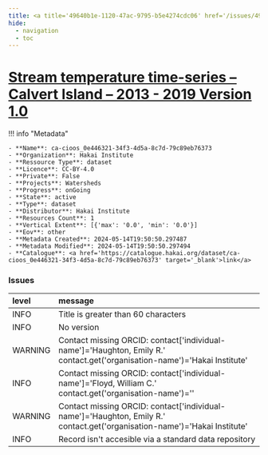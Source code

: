 ```yaml
---
title: <a title='49640b1e-1120-47ac-9795-b5e4274cdc06' href='/issues/49640b1e-1120-47ac-9795-b5e4274cdc06/' target='_blank'>Stream temperature time-series – Calvert Island – 2013 - 2019 Version 1.0</a>
hide:
  - navigation
  - toc
---
```


# <a title='49640b1e-1120-47ac-9795-b5e4274cdc06' href='/issues/49640b1e-1120-47ac-9795-b5e4274cdc06/' target='_blank'>Stream temperature time-series – Calvert Island – 2013 - 2019 Version 1.0</a>

<div id='map'></div>

!!! info "Metadata"
    
    - **Name**: ca-cioos_0e446321-34f3-4d5a-8c7d-79c89eb76373 
    - **Organization**: Hakai Institute 
    - **Ressource Type**: dataset 
    - **Licence**: CC-BY-4.0 
    - **Private**: False 
    - **Projects**: Watersheds 
    - **Progress**: onGoing 
    - **State**: active 
    - **Type**: dataset 
    - **Distributor**: Hakai Institute 
    - **Resources Count**: 1 
    - **Vertical Extent**: [{'max': '0.0', 'min': '0.0'}] 
    - **Eov**: other 
    - **Metadata Created**: 2024-05-14T19:50:50.297487 
    - **Metadata Modified**: 2024-05-14T19:50:50.297494 
    - **Catalogue**: <a href='https://catalogue.hakai.org/dataset/ca-cioos_0e446321-34f3-4d5a-8c7d-79c89eb76373' target='_blank'>link</a> 

### Issues

| level   | message                                                                                                                   |
|:--------|:--------------------------------------------------------------------------------------------------------------------------|
| INFO    | Title is greater than 60 characters                                                                                       |
| INFO    | No version                                                                                                                |
| WARNING | Contact missing ORCID: contact['individual-name']='Haughton, Emily R.' contact.get('organisation-name')='Hakai Institute' |
| INFO    | Contact missing ORCID: contact['individual-name']='Floyd, William C.' contact.get('organisation-name')=''                 |
| WARNING | Contact missing ORCID: contact['individual-name']='Haughton, Emily R.' contact.get('organisation-name')='Hakai Institute' |
| INFO    | Record isn't accesible via a standard data repository                                                                     |

<script>
   document.addEventListener("DOMContentLoaded", function() {
    var map = L.map('map').setView([51.505, -125.09], 5);
    L.tileLayer('https://tile.openstreetmap.org/{z}/{x}/{y}.png', {
        maxZoom: 19,
        attribution: '&copy; <a href="http://www.openstreetmap.org/copyright">OpenStreetMap</a>'
    }).addTo(map);
    var geojsonFeature = {
        "type": "Feature",
        "properties": {
            "name" : "<a title='49640b1e-1120-47ac-9795-b5e4274cdc06' href='/issues/49640b1e-1120-47ac-9795-b5e4274cdc06/' target='_blank'>Stream temperature time-series – Calvert Island – 2013 - 2019 Version 1.0</a>"
        },
        "geometry": {'type': 'Polygon', 'coordinates': [[[-128.25940955, 51.55841821], [-127.87488807, 51.55841821], [-127.87488807, 51.75224257], [-128.25940955, 51.75224257], [-128.25940955, 51.55841821]]]}
    }
    L.geoJSON(geojsonFeature).addTo(map);
   })
</script>